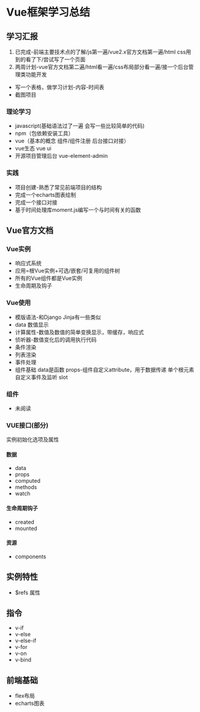 # Vue框架学习总结

## 学习汇报

1. 已完成-前端主要技术点的了解/js第一遍/vue2.x官方文档第一遍/html css用到的看了下/尝试写了一个页面
2. 两周计划-vue官方文档第二遍/html看一遍/css布局部分看一遍/接一个后台管理类功能开发

- 写一个表格，做学习计划-内容-时间表
- 截图项目

### 理论学习

- javascript(基础语法过了一遍 会写一些比较简单的代码)
- npm（包依赖安装工具）
- vue（基本的概念 组件/组件注册 后台接口对接）
- vue生态 vue ui
- 开源项目管理后台 vue-element-admin

### 实践

- 项目创建-熟悉了常见前端项目的结构
- 完成一个echarts图表绘制
- 完成一个接口对接
- 基于时间处理库moment.js编写一个与时间有关的函数

## Vue官方文档

### Vue实例

- 响应式系统
- 应用=根Vue实例+可选/嵌套/可复用的组件树
- 所有的Vue组件都是Vue实例
- 生命周期及钩子

### Vue使用

- 模版语法-和Django Jinja有一些类似
- data 数值显示
- 计算属性-数值及数值的简单变换显示，带缓存，响应式
- 侦听器-数值变化后的调用执行代码
- 条件渲染
- 列表渲染
- 事件处理
- 组件基础 data是函数 props-组件自定义attribute，用于数据传递 单个根元素 自定义事件及监听 slot 

### 组件

- 未阅读

### VUE接口(部分)

实例初始化选项及属性

#### 数据

- data
- props
- computed
- methods
- watch

#### 生命周期钩子

- created
- mounted

#### 资源

- components

## 实例特性

- $refs 属性

## 指令

- v-if
- v-else
- v-else-if
- v-for
- v-on
- v-bind

## 前端基础

- flex布局
- echarts图表